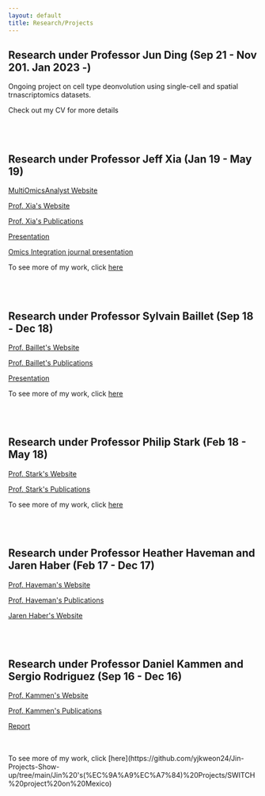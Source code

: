 ```yaml
---
layout: default
title: Research/Projects
---
```


## Research under Professor Jun Ding (Sep 21 - Nov 201. Jan 2023 -)

Ongoing project on cell type deonvolution using single-cell and spatial trnascriptomics datasets.

Check out my CV for more details

<br>

<br>

## Research under Professor Jeff Xia (Jan 19 - May 19)

[MultiOmicsAnalyst Website](https://www.multiomics.ca/)

[Prof. Xia's Website](http://xialab.ca/)

[Prof. Xia's Publications](https://scholar.google.com/citations?hl=en&user=v7O1ib0AAAAJ&view_op=list_works&sortby=pubdate)

[Presentation](https://github.com/yjkweon24/yjkweon24.github.io/raw/master/researchprojects/Jin2.pptx)

[Omics Integration journal presentation](https://github.com/yjkweon24/yjkweon24.github.io/raw/master/researchprojects/Jin3.pptx)

To see more of my work, click [here](https://github.com/yjkweon24/Jin-Projects-Show-up/tree/main/Jin%20's(%EC%9A%A9%EC%A7%84)%20Projects/Multi-omics%20algorithm%20and%20website%20developing...)


<br>

<br>

## Research under Professor Sylvain Baillet (Sep 18 - Dec 18)

[Prof. Baillet's Website](https://www.mcgill.ca/bic/research/neurospeed-neural-dynamics-brain-systems-baillet)

[Prof. Baillet's Publications](https://scholar.google.ca/citations?hl=en&user=5GTopjMAAAAJ&view_op=list_works&sortby=pubdate)

[Presentation](https://github.com/yjkweon24/yjkweon24.github.io/raw/master/researchprojects/Jin.pptx)

To see more of my work, click [here](https://github.com/yjkweon24/Jin-Projects-Show-up/tree/main/Jin%20's(%EC%9A%A9%EC%A7%84)%20Projects/LET's%20learn%20about%20brain%20-%20first%20neuro%20study!!!)

<br>

<br>

## Research under Professor Philip Stark (Feb 18 - May 18)

[Prof. Stark's Website](https://www.stat.berkeley.edu/~stark/)

[Prof. Stark's Publications](https://scholar.google.com/citations?hl=en&user=5EMVIoEAAAAJ&view_op=list_works&sortby=pubdate)

To see more of my work, click [here](https://github.com/yjkweon24/Jin-Projects-Show-up/tree/main/Jin%20's(%EC%9A%A9%EC%A7%84)%20Projects/Why%20conjoint%20is%20not%20working%3F)

<br>

<br>

## Research under Professor Heather Haveman and Jaren Haber (Feb 17 - Dec 17)

[Prof. Haveman's Website](http://www.heatherhaveman.net/home.html)

[Prof. Haveman's Publications](https://scholar.google.com/citations?hl=en&user=DmZVKkgAAAAJ&view_op=list_works&sortby=pubdate)

[Jaren Haber's Website](https://sociology.berkeley.edu/graduate-student/jaren-r-haber)

<br>

<br>

## Research under Professor Daniel Kammen and Sergio Rodriguez (Sep 16 - Dec 16)

[Prof. Kammen's Website](http://kammen.berkeley.edu/)

[Prof. Kammen's Publications](https://scholar.google.com/citations?hl=en&user=dzoa18QAAAAJ&view_op=list_works&sortby=pubdate)

[Report](https://github.com/yjkweon24/yjkweon24.github.io/raw/master/researchprojects/Jin1.pdf)

<br>

<br>
To see more of my work, click [here](https://github.com/yjkweon24/Jin-Projects-Show-up/tree/main/Jin%20's(%EC%9A%A9%EC%A7%84)%20Projects/SWITCH%20project%20on%20Mexico)
